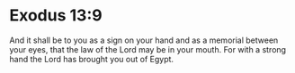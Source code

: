 # Exodus 13:9

And it shall be to you as a sign on your hand and as a memorial between your eyes, that the law of the Lord may be in your mouth. For with a strong hand the Lord has brought you out of Egypt.
